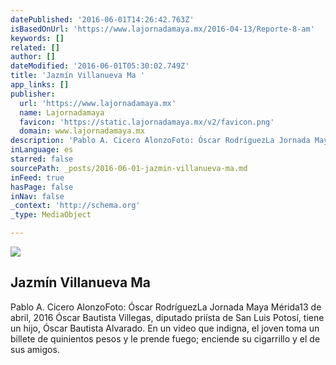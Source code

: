 ```yaml
---
datePublished: '2016-06-01T14:26:42.763Z'
isBasedOnUrl: 'https://www.lajornadamaya.mx/2016-04-13/Reporte-8-am'
keywords: []
related: []
author: []
dateModified: '2016-06-01T05:30:02.749Z'
title: 'Jazmín Villanueva Ma '
app_links: []
publisher:
  url: 'https://www.lajornadamaya.mx'
  name: Lajornadamaya
  favicon: 'https://static.lajornadamaya.mx/v2/favicon.png'
  domain: www.lajornadamaya.mx
description: 'Pablo A. Cicero AlonzoFoto: Óscar RodríguezLa Jornada Maya Mérida13 de abril, 2016 Óscar Bautista Villegas, diputado priísta de San Luis Potosí, tiene un hijo, Óscar Bautista Alvarado. En un video que indigna, el joven toma un billete de quinientos pesos y le prende fuego; enciende su cigarrillo y el de sus amigos.'
inLanguage: es
starred: false
sourcePath: _posts/2016-06-01-jazmin-villanueva-ma.md
inFeed: true
hasPage: false
inNav: false
_context: 'http://schema.org'
_type: MediaObject

---
```

<article style=""><img src="https://s3-us-west-2.amazonaws.com/the-grid-img/p/d8ab889d115fc7e22d96e95140a3d3a1166b4562.jpg" /><h1>Jazmín Villanueva Ma </h1><p>Pablo A. Cicero AlonzoFoto: Óscar RodríguezLa Jornada Maya Mérida13 de abril, 2016 Óscar Bautista Villegas, diputado priísta de San Luis Potosí, tiene un hijo, Óscar Bautista Alvarado. En un video que indigna, el joven toma un billete de quinientos pesos y le prende fuego; enciende su cigarrillo y el de sus amigos.</p></article>
